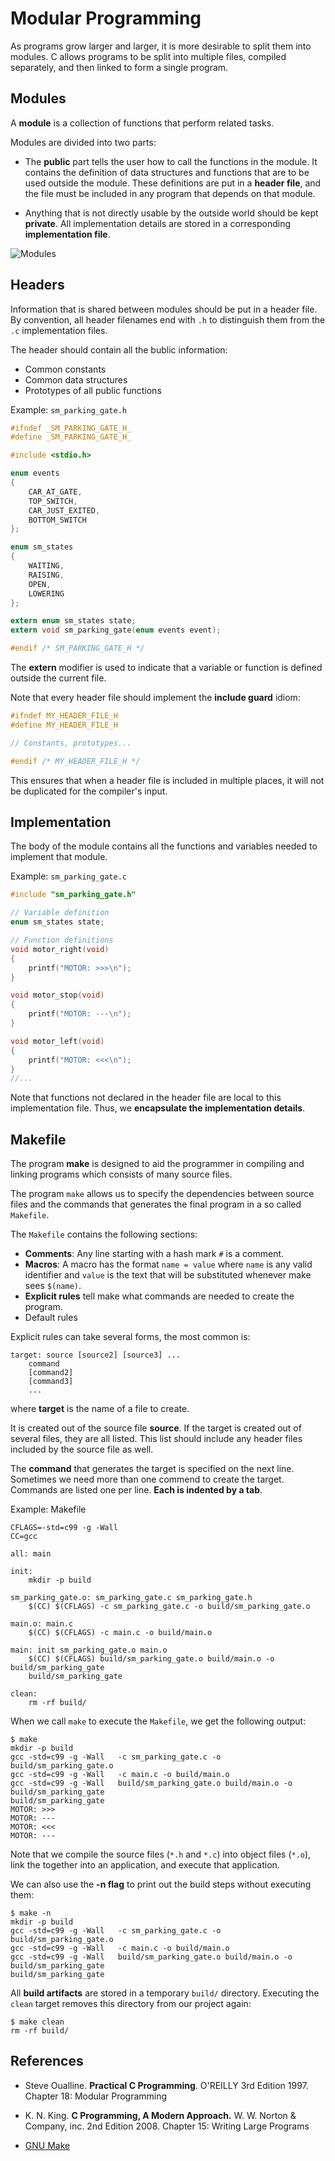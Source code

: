# Modular Programming

As programs grow larger and larger, it is more desirable to split them into modules.
C allows programs to be split into multiple files, compiled separately, and then 
linked to form a single program. 

## Modules
A **module** is a collection of functions that perform related tasks.

Modules are divided into two parts: 
* The **public** part tells the user how to call the functions in the module. It contains the definition of 
data structures and functions that are to be used outside the module.
These definitions are put in a **header file**, and the file must be included in any program that depends on that module.

* Anything that is not directly usable by the outside world should be kept **private**. 
All implementation details are stored in a corresponding **implementation file**. 

![Modules](figures/Modules.png)

## Headers
Information that is shared between modules should be put in a header file.
By convention, all header filenames end with `.h` to distinguish them from the `.c` implementation files.

The header should contain all the bublic information:
* Common constants
* Common data structures
* Prototypes of all public functions

Example: `sm_parking_gate.h`
```C
#ifndef _SM_PARKING_GATE_H_
#define _SM_PARKING_GATE_H_

#include <stdio.h>

enum events
{
    CAR_AT_GATE,
    TOP_SWITCH,
    CAR_JUST_EXITED,
    BOTTOM_SWITCH
};

enum sm_states 
{
    WAITING,
    RAISING,
    OPEN,
    LOWERING
};

extern enum sm_states state; 
extern void sm_parking_gate(enum events event);

#endif /* SM_PARKING_GATE_H */
```
The **extern** modifier is used to indicate that a variable or function is defined outside the current 
file.

Note that every header file should implement the **include guard** idiom:
```C
#ifndef MY_HEADER_FILE_H
#define MY_HEADER_FILE_H

// Constants, prototypes...

#endif /* MY_HEADER_FILE_H */
```
This ensures that when a header file is included in multiple places, it will not be duplicated
for the compiler's input.


## Implementation
The body of the module contains all the functions and variables needed to implement that module.

Example: `sm_parking_gate.c`
```C
#include "sm_parking_gate.h"

// Variable definition
enum sm_states state; 

// Function definitions
void motor_right(void)
{
    printf("MOTOR: >>>\n");
}

void motor_stop(void)
{
    printf("MOTOR: ---\n");
}

void motor_left(void)
{
    printf("MOTOR: <<<\n");
}
//...
```
Note that functions not declared in the header file are local to this implementation
file. Thus, we **encapsulate the implementation details**. 
 
## Makefile
The program **make** is designed to aid the programmer in compiling and linking programs which consists of many 
source files.

The program `make` allows us to specify the dependencies between source files 
and the commands that generates the final program in a so called `Makefile`.

The `Makefile` contains the following sections:
* **Comments**: Any line starting with a hash mark `#` is a comment.
* **Macros**: A macro has the format `name = value` where `name` is any valid identifier 
    and `value` is the text that will be substituted whenever make sees `$(name)`.
* **Explicit rules** tell make what commands are needed to create the program.
* Default rules

Explicit rules can take several forms, the most common is:
```
target: source [source2] [source3] ...
    command
    [command2]
    [command3]
    ...
```
where **target** is the name of a file to create.

It is created out of the source file **source**. If the target is created out of several files, they
are all listed.
This list should include any header files included by the source file as well.

The **command** that generates the target is specified on the next line.
Sometimes we need more than one commend to create the target.
Commands are listed one per line.
**Each is indented by a tab**.

Example: Makefile
```
CFLAGS=-std=c99 -g -Wall  
CC=gcc

all: main  

init:
	mkdir -p build

sm_parking_gate.o: sm_parking_gate.c sm_parking_gate.h
	$(CC) $(CFLAGS) -c sm_parking_gate.c -o build/sm_parking_gate.o

main.o: main.c
	$(CC) $(CFLAGS) -c main.c -o build/main.o

main: init sm_parking_gate.o main.o
	$(CC) $(CFLAGS) build/sm_parking_gate.o build/main.o -o build/sm_parking_gate
	build/sm_parking_gate

clean:
	rm -rf build/
```

When we call `make` to execute the `Makefile`, we get the following output:
```
$ make 
mkdir -p build
gcc -std=c99 -g -Wall   -c sm_parking_gate.c -o build/sm_parking_gate.o
gcc -std=c99 -g -Wall   -c main.c -o build/main.o
gcc -std=c99 -g -Wall   build/sm_parking_gate.o build/main.o -o build/sm_parking_gate
build/sm_parking_gate
MOTOR: >>>
MOTOR: ---
MOTOR: <<<
MOTOR: ---
```
Note that we compile the source files (`*.h` and `*.c`) into object files (`*.o`), link the together 
into an application, and execute that application.

We can also use the **-n flag** to print out the build steps without executing them:
```
$ make -n
mkdir -p build
gcc -std=c99 -g -Wall   -c sm_parking_gate.c -o build/sm_parking_gate.o
gcc -std=c99 -g -Wall   -c main.c -o build/main.o
gcc -std=c99 -g -Wall   build/sm_parking_gate.o build/main.o -o build/sm_parking_gate
build/sm_parking_gate
```

All **build artifacts** are stored in a temporary `build/` directory. 
Executing the `clean` target removes this directory from our project again:
```
$ make clean
rm -rf build/
```


## References
* Steve Oualline. **Practical C Programming**. O'REILLY 3rd Edition 1997. Chapter 18: Modular Programming 

* K. N. King. **C Programming, A Modern Approach.** W. W. Norton & Company, inc. 2nd Edition 2008. 
  Chapter 15: Writing Large Programs
      
* [GNU Make](https://www.gnu.org/software/make/)    